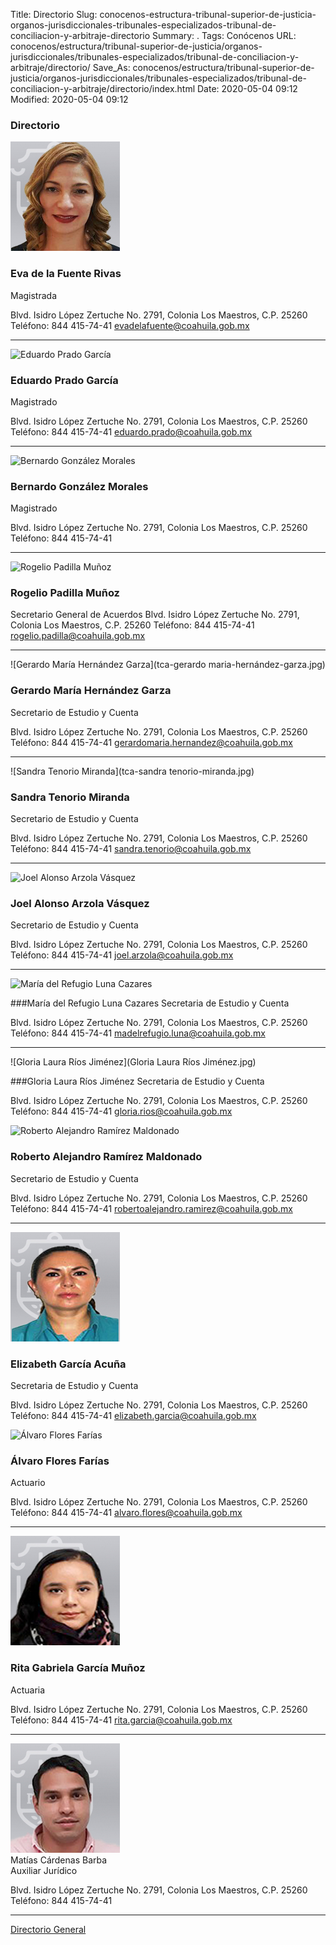 Title: Directorio
Slug: conocenos-estructura-tribunal-superior-de-justicia-organos-jurisdiccionales-tribunales-especializados-tribunal-de-conciliacion-y-arbitraje-directorio
Summary: .
Tags: Conócenos
URL: conocenos/estructura/tribunal-superior-de-justicia/organos-jurisdiccionales/tribunales-especializados/tribunal-de-conciliacion-y-arbitraje/directorio/
Save_As: conocenos/estructura/tribunal-superior-de-justicia/organos-jurisdiccionales/tribunales-especializados/tribunal-de-conciliacion-y-arbitraje/directorio/index.html
Date: 2020-05-04 09:12
Modified: 2020-05-04 09:12



### Directorio


![Eva de la Fuente Rivas](tca-eva-de-la-fuente-rivas.jpg) 

### Eva de la Fuente Rivas
Magistrada 

Blvd. Isidro López Zertuche  No. 2791, Colonia Los Maestros, C.P. 25260
Teléfono: 844 415-74-41
evadelafuente@coahuila.gob.mx

--- 

![Eduardo Prado García](tca-eduardo-prado-garcía.jpg)  

### Eduardo Prado García
Magistrado

Blvd. Isidro López Zertuche  No. 2791, Colonia Los Maestros, C.P. 25260
Teléfono: 844 415-74-41
eduardo.prado@coahuila.gob.mx

---

![Bernardo González Morales](tca-bernardo-gonzález-morales.jpg)  

### Bernardo González Morales
Magistrado

Blvd. Isidro López Zertuche  No. 2791, Colonia Los Maestros, C.P. 25260
Teléfono: 844 415-74-41

---

![Rogelio Padilla Muñoz](tca-rogelio-padilla-muñoz.jpg) 

### Rogelio Padilla Muñoz

Secretario General de Acuerdos
Blvd. Isidro López Zertuche  No. 2791, Colonia Los Maestros, C.P. 25260
Teléfono: 844 415-74-41
rogelio.padilla@coahuila.gob.mx

---

![Gerardo María Hernández Garza](tca-gerardo maria-hernández-garza.jpg)  

### Gerardo María Hernández Garza
Secretario de Estudio y Cuenta

Blvd. Isidro López Zertuche  No. 2791, Colonia Los Maestros, C.P. 25260
Teléfono: 844 415-74-41
gerardomaria.hernandez@coahuila.gob.mx

---

![Sandra Tenorio Miranda](tca-sandra tenorio-miranda.jpg)  

### Sandra Tenorio Miranda
Secretario de Estudio y Cuenta

Blvd. Isidro López Zertuche  No. 2791, Colonia Los Maestros, C.P. 25260
Teléfono: 844 415-74-41
sandra.tenorio@coahuila.gob.mx

---

![Joel Alonso Arzola Vásquez](tca-joel-alonso-arzola-vásquez.jpg)  

### Joel Alonso Arzola Vásquez
Secretario de Estudio y Cuenta

Blvd. Isidro López Zertuche  No. 2791, Colonia Los Maestros, C.P. 25260
Teléfono: 844 415-74-41
joel.arzola@coahuila.gob.mx

---

![María del Refugio Luna Cazares](tca-maría-del-refugio-luna-cazares.jpg)  

###María del Refugio Luna Cazares
Secretaria de Estudio y Cuenta

Blvd. Isidro López Zertuche  No. 2791, Colonia Los Maestros, C.P. 25260
Teléfono: 844 415-74-41
madelrefugio.luna@coahuila.gob.mx

---

![Gloria Laura Ríos Jiménez](Gloria Laura Ríos Jiménez.jpg)  

###Gloria Laura Ríos Jiménez
Secretaria de Estudio y Cuenta

Blvd. Isidro López Zertuche  No. 2791, Colonia Los Maestros, C.P. 25260
Teléfono: 844 415-74-41
gloria.rios@coahuila.gob.mx

![Roberto Alejandro Ramírez Maldonado](tca-roberto-alejandro-ramírez-maldonado.jpg)  

### Roberto Alejandro Ramírez Maldonado
Secretario de Estudio y Cuenta

Blvd. Isidro López Zertuche  No. 2791, Colonia Los Maestros, C.P. 25260
Teléfono: 844 415-74-41
robertoalejandro.ramirez@coahuila.gob.mx

---

![Elizabeth García Acuña](tca-elizabeth-garcía-acuña.jpg)  

### Elizabeth García Acuña
Secretaria de Estudio y Cuenta

Blvd. Isidro López Zertuche  No. 2791, Colonia Los Maestros, C.P. 25260
Teléfono: 844 415-74-41
elizabeth.garcia@coahuila.gob.mx

![Álvaro Flores Farías](tca-álvaro-flores-farías.jpg)  

### Álvaro Flores Farías
Actuario

Blvd. Isidro López Zertuche  No. 2791, Colonia Los Maestros, C.P. 25260
Teléfono: 844 415-74-41
alvaro.flores@coahuila.gob.mx

---

![Rita Gabriela García Muñoz](tca-rita-gabriela-garcía-muñoz.jpg)  

### Rita Gabriela García Muñoz
Actuaria

Blvd. Isidro López Zertuche  No. 2791, Colonia Los Maestros, C.P. 25260
Teléfono: 844 415-74-41
rita.garcia@coahuila.gob.mx

---

![Matías Cárdenas Barba](tca-matías-cárdenas-barba.jpg)  
Matías Cárdenas Barba  
Auxiliar Jurídico

Blvd. Isidro López Zertuche  No. 2791, Colonia Los Maestros, C.P. 25260
Teléfono: 844 415-74-41

---

[Directorio General](https://www.pjecz.gob.mx/transparencia/articulo-21/f03-directorio/)






